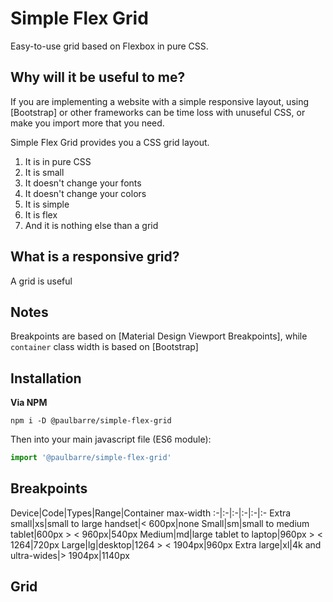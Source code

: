 # Simple Flex Grid

Easy-to-use grid based on Flexbox in pure CSS.

## Why will it be useful to me?

If you are implementing a website with a simple responsive layout, using [Bootstrap] or other frameworks can be time loss with unuseful CSS, or make you import more that you need.

Simple Flex Grid provides you a CSS grid layout.

1. It is in pure CSS
2. It is small
3. It doesn't change your fonts
4. It doesn't change your colors
5. It is simple
6. It is flex
7. And it is nothing else than a grid

## What is a responsive grid?

A grid is useful

## Notes

Breakpoints are based on [Material Design Viewport Breakpoints], while `container` class width is based on [Bootstrap]

## Installation

**Via NPM**

```
npm i -D @paulbarre/simple-flex-grid
```

Then into your main javascript file (ES6 module):

```js
import '@paulbarre/simple-flex-grid'
```

## Breakpoints

Device|Code|Types|Range|Container max-width
:-|:-|:-|:-|:-|:-
Extra small|xs|small to large handset|< 600px|none
Small|sm|small to medium tablet|600px > < 960px|540px
Medium|md|large tablet to laptop|960px > < 1264|720px
Large|lg|desktop|1264 > < 1904px|960px
Extra large|xl|4k and ultra-wides|> 1904px|1140px

## Grid

